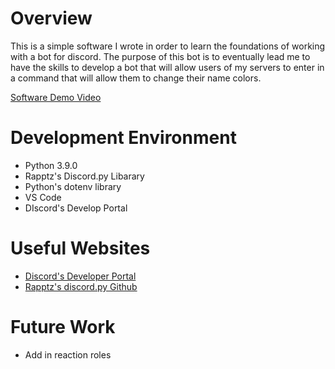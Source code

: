 # Overview

This is a simple software I wrote in order to learn the foundations of working with a bot for discord. The purpose of this bot is to eventually lead me to have the skills to develop a bot that will allow users of my servers to enter in a command that will allow them to change their name colors. 

[Software Demo Video](https://www.youtube.com/watch?v=qI5d6u73A7A)

# Development Environment

* Python 3.9.0
* Rapptz's Discord.py Libarary
* Python's dotenv library
* VS Code
* DIscord's Develop Portal

# Useful Websites

* [Discord's Developer Portal](https://discord.com/developers/applications)
* [Rapptz's discord.py Github](https://github.com/Rapptz/discord.py)

# Future Work

* Add in reaction roles
